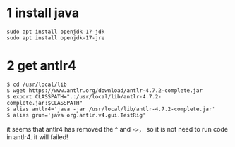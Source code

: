 # 1 install java 
```
sudo apt install openjdk-17-jdk
sudo apt install openjdk-17-jre
```

# 2 get antlr4
```
$ cd /usr/local/lib
$ wget https://www.antlr.org/download/antlr-4.7.2-complete.jar
$ export CLASSPATH=".:/usr/local/lib/antlr-4.7.2-complete.jar:$CLASSPATH"
$ alias antlr4='java -jar /usr/local/lib/antlr-4.7.2-complete.jar'
$ alias grun='java org.antlr.v4.gui.TestRig'
```

it seems that antlr4 has removed the `^` and `->`， so it is not need to run code in antlr4. it will failed!

